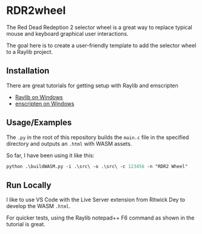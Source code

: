 # RDR2wheel

The Red Dead Redeption 2 selector wheel is a great way to replace typical mouse and keyboard graphical user interactions.  

The goal here is to create a user-friendly template to add the selector wheel to a Raylib project.

## Installation

There are great tutorials for getting setup with Raylib and emscripten

- [Raylib on Windows](youtu.be/-F6THkPkF2I)
- [enscripten on Windows](youtu.be/j6akryezlzc)

## Usage/Examples

The `.py` in the root of this repository builds the `main.c` file in the specified directory and outputs an `.html` with WASM assets.  

So far, I have been using it like this:

```ps
python .\buildWASM.py -i .\src\ -o .\src\ -c 123456 -n "RDR2 Wheel"
```

## Run Locally

I like to use VS Code with the Live Server extension from Ritwick Dey to develop the WASM `.html`.  

For quicker tests, using the Raylib notepad++ F6 command as shown in the tutorial is great.
